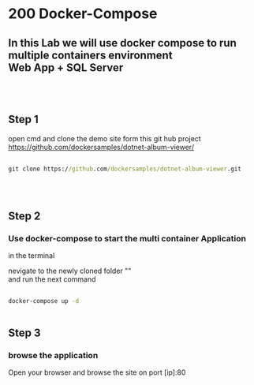 # 200 Docker-Compose 

 

## In this Lab we will use docker compose to run multiple containers environment <br> Web App + SQL Server 
<br>
<br>

## Step 1

open cmd and clone the demo site form this git hub project <br>
https://github.com/dockersamples/dotnet-album-viewer/


```cmd
    
git clone https://github.com/dockersamples/dotnet-album-viewer.git
   
```


<br>

## Step 2
### Use docker-compose to start the multi container Application  

in the terminal <br>

nevigate to the newly cloned folder "" <br>
and run the next command 

```cmd
    
docker-compose up -d
   
```

## Step 3 
### browse the application 

Open your browser and browse the site on port [ip]:80 




